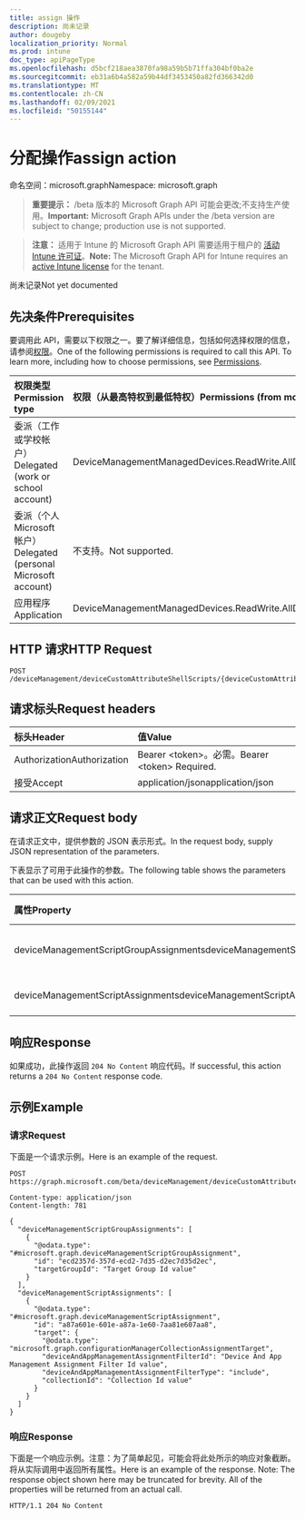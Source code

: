 ```yaml
---
title: assign 操作
description: 尚未记录
author: dougeby
localization_priority: Normal
ms.prod: intune
doc_type: apiPageType
ms.openlocfilehash: d5bcf218aea3870fa98a59b5b71ffa304bf0ba2e
ms.sourcegitcommit: eb31a6b4a582a59b44df3453450a82fd366342d0
ms.translationtype: MT
ms.contentlocale: zh-CN
ms.lasthandoff: 02/09/2021
ms.locfileid: "50155144"
---
```

# <a name="assign-action"></a><span data-ttu-id="3e935-103">分配操作</span><span class="sxs-lookup"><span data-stu-id="3e935-103">assign action</span></span>

<span data-ttu-id="3e935-104">命名空间：microsoft.graph</span><span class="sxs-lookup"><span data-stu-id="3e935-104">Namespace: microsoft.graph</span></span>

> <span data-ttu-id="3e935-105">**重要提示：** /beta 版本的 Microsoft Graph API 可能会更改;不支持生产使用。</span><span class="sxs-lookup"><span data-stu-id="3e935-105">**Important:** Microsoft Graph APIs under the /beta version are subject to change; production use is not supported.</span></span>

> <span data-ttu-id="3e935-106">**注意：** 适用于 Intune 的 Microsoft Graph API 需要适用于租户的 [活动 Intune 许可证](https://go.microsoft.com/fwlink/?linkid=839381)。</span><span class="sxs-lookup"><span data-stu-id="3e935-106">**Note:** The Microsoft Graph API for Intune requires an [active Intune license](https://go.microsoft.com/fwlink/?linkid=839381) for the tenant.</span></span>

<span data-ttu-id="3e935-107">尚未记录</span><span class="sxs-lookup"><span data-stu-id="3e935-107">Not yet documented</span></span>

## <a name="prerequisites"></a><span data-ttu-id="3e935-108">先决条件</span><span class="sxs-lookup"><span data-stu-id="3e935-108">Prerequisites</span></span>
<span data-ttu-id="3e935-p101">要调用此 API，需要以下权限之一。要了解详细信息，包括如何选择权限的信息，请参阅[权限](/graph/permissions-reference)。</span><span class="sxs-lookup"><span data-stu-id="3e935-p101">One of the following permissions is required to call this API. To learn more, including how to choose permissions, see [Permissions](/graph/permissions-reference).</span></span>

|<span data-ttu-id="3e935-111">权限类型</span><span class="sxs-lookup"><span data-stu-id="3e935-111">Permission type</span></span>|<span data-ttu-id="3e935-112">权限（从最高特权到最低特权）</span><span class="sxs-lookup"><span data-stu-id="3e935-112">Permissions (from most to least privileged)</span></span>|
|:---|:---|
|<span data-ttu-id="3e935-113">委派（工作或学校帐户）</span><span class="sxs-lookup"><span data-stu-id="3e935-113">Delegated (work or school account)</span></span>|<span data-ttu-id="3e935-114">DeviceManagementManagedDevices.ReadWrite.All</span><span class="sxs-lookup"><span data-stu-id="3e935-114">DeviceManagementManagedDevices.ReadWrite.All</span></span>|
|<span data-ttu-id="3e935-115">委派（个人 Microsoft 帐户）</span><span class="sxs-lookup"><span data-stu-id="3e935-115">Delegated (personal Microsoft account)</span></span>|<span data-ttu-id="3e935-116">不支持。</span><span class="sxs-lookup"><span data-stu-id="3e935-116">Not supported.</span></span>|
|<span data-ttu-id="3e935-117">应用程序</span><span class="sxs-lookup"><span data-stu-id="3e935-117">Application</span></span>|<span data-ttu-id="3e935-118">DeviceManagementManagedDevices.ReadWrite.All</span><span class="sxs-lookup"><span data-stu-id="3e935-118">DeviceManagementManagedDevices.ReadWrite.All</span></span>|

## <a name="http-request"></a><span data-ttu-id="3e935-119">HTTP 请求</span><span class="sxs-lookup"><span data-stu-id="3e935-119">HTTP Request</span></span>
<!-- {
  "blockType": "ignored"
}
-->
``` http
POST /deviceManagement/deviceCustomAttributeShellScripts/{deviceCustomAttributeShellScriptId}/assign
```

## <a name="request-headers"></a><span data-ttu-id="3e935-120">请求标头</span><span class="sxs-lookup"><span data-stu-id="3e935-120">Request headers</span></span>
|<span data-ttu-id="3e935-121">标头</span><span class="sxs-lookup"><span data-stu-id="3e935-121">Header</span></span>|<span data-ttu-id="3e935-122">值</span><span class="sxs-lookup"><span data-stu-id="3e935-122">Value</span></span>|
|:---|:---|
|<span data-ttu-id="3e935-123">Authorization</span><span class="sxs-lookup"><span data-stu-id="3e935-123">Authorization</span></span>|<span data-ttu-id="3e935-124">Bearer &lt;token&gt;。必需。</span><span class="sxs-lookup"><span data-stu-id="3e935-124">Bearer &lt;token&gt; Required.</span></span>|
|<span data-ttu-id="3e935-125">接受</span><span class="sxs-lookup"><span data-stu-id="3e935-125">Accept</span></span>|<span data-ttu-id="3e935-126">application/json</span><span class="sxs-lookup"><span data-stu-id="3e935-126">application/json</span></span>|

## <a name="request-body"></a><span data-ttu-id="3e935-127">请求正文</span><span class="sxs-lookup"><span data-stu-id="3e935-127">Request body</span></span>
<span data-ttu-id="3e935-128">在请求正文中，提供参数的 JSON 表示形式。</span><span class="sxs-lookup"><span data-stu-id="3e935-128">In the request body, supply JSON representation of the parameters.</span></span>

<span data-ttu-id="3e935-129">下表显示了可用于此操作的参数。</span><span class="sxs-lookup"><span data-stu-id="3e935-129">The following table shows the parameters that can be used with this action.</span></span>

|<span data-ttu-id="3e935-130">属性</span><span class="sxs-lookup"><span data-stu-id="3e935-130">Property</span></span>|<span data-ttu-id="3e935-131">类型</span><span class="sxs-lookup"><span data-stu-id="3e935-131">Type</span></span>|<span data-ttu-id="3e935-132">说明</span><span class="sxs-lookup"><span data-stu-id="3e935-132">Description</span></span>|
|:---|:---|:---|
|<span data-ttu-id="3e935-133">deviceManagementScriptGroupAssignments</span><span class="sxs-lookup"><span data-stu-id="3e935-133">deviceManagementScriptGroupAssignments</span></span>|<span data-ttu-id="3e935-134">[deviceManagementScriptGroupAssignment](../resources/intune-devices-devicemanagementscriptgroupassignment.md) 集合</span><span class="sxs-lookup"><span data-stu-id="3e935-134">[deviceManagementScriptGroupAssignment](../resources/intune-devices-devicemanagementscriptgroupassignment.md) collection</span></span>|<span data-ttu-id="3e935-135">尚未记录</span><span class="sxs-lookup"><span data-stu-id="3e935-135">Not yet documented</span></span>|
|<span data-ttu-id="3e935-136">deviceManagementScriptAssignments</span><span class="sxs-lookup"><span data-stu-id="3e935-136">deviceManagementScriptAssignments</span></span>|<span data-ttu-id="3e935-137">[deviceManagementScriptAssignment](../resources/intune-devices-devicemanagementscriptassignment.md) 集合</span><span class="sxs-lookup"><span data-stu-id="3e935-137">[deviceManagementScriptAssignment](../resources/intune-devices-devicemanagementscriptassignment.md) collection</span></span>|<span data-ttu-id="3e935-138">尚未记录</span><span class="sxs-lookup"><span data-stu-id="3e935-138">Not yet documented</span></span>|



## <a name="response"></a><span data-ttu-id="3e935-139">响应</span><span class="sxs-lookup"><span data-stu-id="3e935-139">Response</span></span>
<span data-ttu-id="3e935-140">如果成功，此操作返回 `204 No Content` 响应代码。</span><span class="sxs-lookup"><span data-stu-id="3e935-140">If successful, this action returns a `204 No Content` response code.</span></span>

## <a name="example"></a><span data-ttu-id="3e935-141">示例</span><span class="sxs-lookup"><span data-stu-id="3e935-141">Example</span></span>

### <a name="request"></a><span data-ttu-id="3e935-142">请求</span><span class="sxs-lookup"><span data-stu-id="3e935-142">Request</span></span>
<span data-ttu-id="3e935-143">下面是一个请求示例。</span><span class="sxs-lookup"><span data-stu-id="3e935-143">Here is an example of the request.</span></span>
``` http
POST https://graph.microsoft.com/beta/deviceManagement/deviceCustomAttributeShellScripts/{deviceCustomAttributeShellScriptId}/assign

Content-type: application/json
Content-length: 781

{
  "deviceManagementScriptGroupAssignments": [
    {
      "@odata.type": "#microsoft.graph.deviceManagementScriptGroupAssignment",
      "id": "ecd2357d-357d-ecd2-7d35-d2ec7d35d2ec",
      "targetGroupId": "Target Group Id value"
    }
  ],
  "deviceManagementScriptAssignments": [
    {
      "@odata.type": "#microsoft.graph.deviceManagementScriptAssignment",
      "id": "a87a601e-601e-a87a-1e60-7aa81e607aa8",
      "target": {
        "@odata.type": "microsoft.graph.configurationManagerCollectionAssignmentTarget",
        "deviceAndAppManagementAssignmentFilterId": "Device And App Management Assignment Filter Id value",
        "deviceAndAppManagementAssignmentFilterType": "include",
        "collectionId": "Collection Id value"
      }
    }
  ]
}
```

### <a name="response"></a><span data-ttu-id="3e935-144">响应</span><span class="sxs-lookup"><span data-stu-id="3e935-144">Response</span></span>
<span data-ttu-id="3e935-p102">下面是一个响应示例。注意：为了简单起见，可能会将此处所示的响应对象截断。将从实际调用中返回所有属性。</span><span class="sxs-lookup"><span data-stu-id="3e935-p102">Here is an example of the response. Note: The response object shown here may be truncated for brevity. All of the properties will be returned from an actual call.</span></span>
``` http
HTTP/1.1 204 No Content
```




